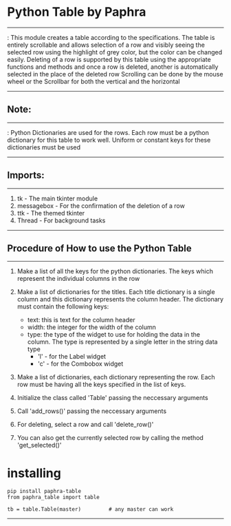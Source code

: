# Python Table by Paphra
------------------------

: This module creates a table according to the specifications.
The table is entirely scrollable and allows selection of a row
and visibly seeing the selected row using the highlight of grey
color, but the color can be changed easily.
Deleting of a row is supported by this table using the appropriate
functions and methods and once a row is deleted, another is
automatically selected in the place of the deleted row
Scrolling can be done by the mouse wheel or the Scrollbar for both
the vertical and the horizontal

--------

## Note:
--------
: Python Dictionaries are used for the rows. Each row must be
a python dictionary for this table to work well. Uniform or
constant keys for these dictionaries must be used

-------------

## Imports:
-------------
1. tk - The main tkinter module
2. messagebox - For the confirmation of the deletion of a row
3. ttk - The themed tkinter
4. Thread - For background tasks
-------------

## Procedure of How to use the Python Table
-------------------------------------------
1. Make a list of all the keys for the python dictionaries. The
keys which represent the individual columns in the row

2. Make a list of dictionaries for the titles. Each title
dictionary is a single column and this dictionary represents
the column header. The dictionary must contain the following
keys:
    - text:     this is text for the column header
    - width:    the integer for the width of the column
    - type:     the type of the widget to use for holding the
        data in the column. The type is represented by a single
        letter in the string data type
        * 'l' - for the Label widget
        * 'c' - for the Combobox widget

3. Make a list of dictionaries, each dictionary representing the
row. Each row must be having all the keys specified in the list
of keys.

4. Initialize the class called 'Table' passing the neccessary arguments
5. Call 'add_rows()' passing the neccessary arguments

6. For deleting, select a row and call 'delete_row()'
7. You can also get the currently selected row by calling the
method 'get_selected()'

# installing
~~~~
pip install paphra-table
from paphra_table import table

tb = table.Table(master)         # any master can work
~~~~
----------------------
